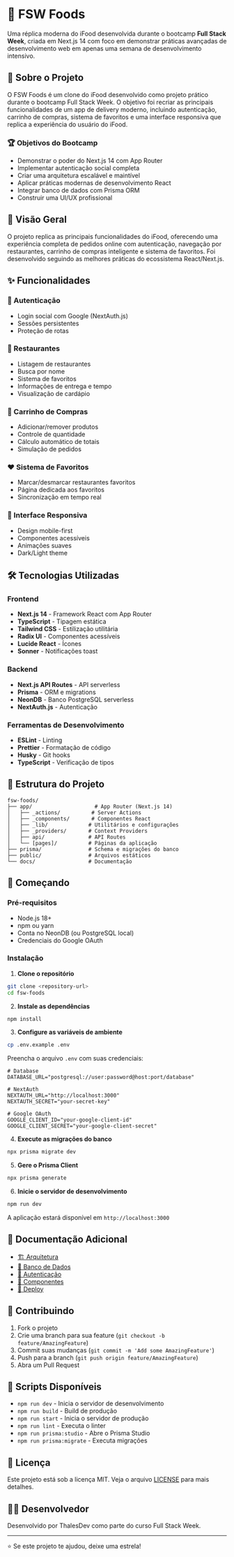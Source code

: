 # 🍔 FSW Foods

Uma réplica moderna do iFood desenvolvida durante o bootcamp **Full Stack Week**, criada em Next.js 14 com foco em demonstrar práticas avançadas de desenvolvimento web em apenas uma semana de desenvolvimento intensivo.

## 🎯 Sobre o Projeto

O FSW Foods é um clone do iFood desenvolvido como projeto prático durante o bootcamp Full Stack Week. O objetivo foi recriar as principais funcionalidades de um app de delivery moderno, incluindo autenticação, carrinho de compras, sistema de favoritos e uma interface responsiva que replica a experiência do usuário do iFood.

### 🏆 Objetivos do Bootcamp
- Demonstrar o poder do Next.js 14 com App Router
- Implementar autenticação social completa
- Criar uma arquitetura escalável e maintível
- Aplicar práticas modernas de desenvolvimento React
- Integrar banco de dados com Prisma ORM
- Construir uma UI/UX profissional

## 🚀 Visão Geral

O projeto replica as principais funcionalidades do iFood, oferecendo uma experiência completa de pedidos online com autenticação, navegação por restaurantes, carrinho de compras inteligente e sistema de favoritos. Foi desenvolvido seguindo as melhores práticas do ecossistema React/Next.js.

## ✨ Funcionalidades

### 🔐 Autenticação
- Login social com Google (NextAuth.js)
- Sessões persistentes
- Proteção de rotas

### 🏪 Restaurantes
- Listagem de restaurantes
- Busca por nome
- Sistema de favoritos
- Informações de entrega e tempo
- Visualização de cardápio

### 🛒 Carrinho de Compras
- Adicionar/remover produtos
- Controle de quantidade
- Cálculo automático de totais
- Simulação de pedidos

### ❤️ Sistema de Favoritos
- Marcar/desmarcar restaurantes favoritos
- Página dedicada aos favoritos
- Sincronização em tempo real

### 📱 Interface Responsiva
- Design mobile-first
- Componentes acessíveis
- Animações suaves
- Dark/Light theme

## 🛠️ Tecnologias Utilizadas

### Frontend
- **Next.js 14** - Framework React com App Router
- **TypeScript** - Tipagem estática
- **Tailwind CSS** - Estilização utilitária
- **Radix UI** - Componentes acessíveis
- **Lucide React** - Ícones
- **Sonner** - Notificações toast

### Backend
- **Next.js API Routes** - API serverless
- **Prisma** - ORM e migrations
- **NeonDB** - Banco PostgreSQL serverless
- **NextAuth.js** - Autenticação

### Ferramentas de Desenvolvimento
- **ESLint** - Linting
- **Prettier** - Formatação de código
- **Husky** - Git hooks
- **TypeScript** - Verificação de tipos

## 📁 Estrutura do Projeto

```
fsw-foods/
├── app/                    # App Router (Next.js 14)
│   ├── _actions/          # Server Actions
│   ├── _components/       # Componentes React
│   ├── _lib/             # Utilitários e configurações
│   ├── _providers/       # Context Providers
│   ├── api/              # API Routes
│   └── [pages]/          # Páginas da aplicação
├── prisma/               # Schema e migrações do banco
├── public/               # Arquivos estáticos
└── docs/                 # Documentação
```

## 🚀 Começando

### Pré-requisitos
- Node.js 18+ 
- npm ou yarn
- Conta no NeonDB (ou PostgreSQL local)
- Credenciais do Google OAuth

### Instalação

1. **Clone o repositório**
```bash
git clone <repository-url>
cd fsw-foods
```

2. **Instale as dependências**
```bash
npm install
```

3. **Configure as variáveis de ambiente**
```bash
cp .env.example .env
```

Preencha o arquivo `.env` com suas credenciais:
```env
# Database
DATABASE_URL="postgresql://user:password@host:port/database"

# NextAuth
NEXTAUTH_URL="http://localhost:3000"
NEXTAUTH_SECRET="your-secret-key"

# Google OAuth
GOOGLE_CLIENT_ID="your-google-client-id"
GOOGLE_CLIENT_SECRET="your-google-client-secret"
```

4. **Execute as migrações do banco**
```bash
npx prisma migrate dev
```

5. **Gere o Prisma Client**
```bash
npx prisma generate
```

6. **Inicie o servidor de desenvolvimento**
```bash
npm run dev
```

A aplicação estará disponível em `http://localhost:3000`

## 📖 Documentação Adicional

- [🏗️ Arquitetura](./docs/ARCHITECTURE.md)
- [💾 Banco de Dados](./docs/DATABASE.md)
- [🔐 Autenticação](./docs/AUTHENTICATION.md)
- [🎨 Componentes](./docs/COMPONENTS.md)
- [🚀 Deploy](./docs/DEPLOYMENT.md)

## 🤝 Contribuindo

1. Fork o projeto
2. Crie uma branch para sua feature (`git checkout -b feature/AmazingFeature`)
3. Commit suas mudanças (`git commit -m 'Add some AmazingFeature'`)
4. Push para a branch (`git push origin feature/AmazingFeature`)
5. Abra um Pull Request

## 📝 Scripts Disponíveis

- `npm run dev` - Inicia o servidor de desenvolvimento
- `npm run build` - Build de produção
- `npm run start` - Inicia o servidor de produção
- `npm run lint` - Executa o linter
- `npm run prisma:studio` - Abre o Prisma Studio
- `npm run prisma:migrate` - Executa migrações

## 📄 Licença

Este projeto está sob a licença MIT. Veja o arquivo [LICENSE](LICENSE) para mais detalhes.

## 👨‍💻 Desenvolvedor

Desenvolvido por ThalesDev como parte do curso Full Stack Week.

---

⭐ Se este projeto te ajudou, deixe uma estrela!
